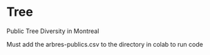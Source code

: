 # Tree
Public Tree Diversity in Montreal

Must add the arbres-publics.csv to the directory in colab to run code

